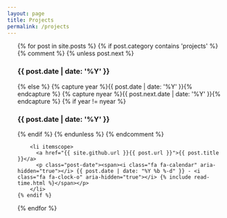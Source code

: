 ```yaml
---
layout: page
title: Projects
permalink: /projects
---
```


<ul class="posts">
  {% for post in site.posts %}
    {% if post.category contains 'projects' %}
       {% comment %}
        {% unless post.next %}
          <h3>{{ post.date | date: '%Y' }}</h3>
        {% else %}
          {% capture year %}{{ post.date | date: '%Y' }}{% endcapture %}
          {% capture nyear %}{{ post.next.date | date: '%Y' }}{% endcapture %}
          {% if year != nyear %}
            <h3>{{ post.date | date: '%Y' }}</h3>
          {% endif %}
        {% endunless %}
        {% endcomment %}

        <li itemscope>
          <a href="{{ site.github.url }}{{ post.url }}">{{ post.title }}</a>
          <p class="post-date"><span><i class="fa fa-calendar" aria-hidden="true"></i> {{ post.date | date: "%Y %b %-d" }} - <i class="fa fa-clock-o" aria-hidden="true"></i> {% include read-time.html %}</span></p>
        </li>
    {% endif %}
  {% endfor %}
</ul>